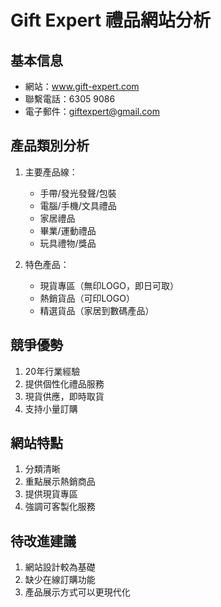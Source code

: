 # Gift Expert 禮品網站分析

## 基本信息
- 網站：www.gift-expert.com
- 聯繫電話：6305 9086
- 電子郵件：giftexpert@gmail.com

## 產品類別分析
1. 主要產品線：
   - 手帶/發光發聲/包裝
   - 電腦/手機/文具禮品
   - 家居禮品
   - 畢業/運動禮品
   - 玩具禮物/獎品

2. 特色產品：
   - 現貨專區（無印LOGO，即日可取）
   - 熱銷貨品（可印LOGO）
   - 精選貨品（家居到數碼產品）

## 競爭優勢
1. 20年行業經驗
2. 提供個性化禮品服務
3. 現貨供應，即時取貨
4. 支持小量訂購

## 網站特點
1. 分類清晰
2. 重點展示熱銷商品
3. 提供現貨專區
4. 強調可客製化服務

## 待改進建議
1. 網站設計較為基礎
2. 缺少在線訂購功能
3. 產品展示方式可以更現代化